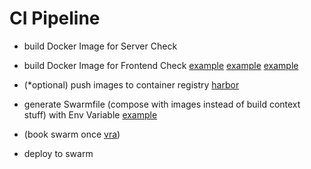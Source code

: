# CI Pipeline

- build Docker Image for Server Check
- build Docker Image for Frontend Check
   [example](https://gitlab.vier.ai/ux/portal-realm/utility/gitlab-ci-template/-/blob/main/.gitlab-ci.template.yml)
   [example](https://gitlab.vier.ai/iam/utilities/gitlab-ci-templates)
   [example](https://gitlab.vier.ai/TobiasGraf/ci-templates)

- (*optional) push images to container registry [harbor](http://harbor-p01.vier.services/)

- generate Swarmfile (compose with images instead of build context stuff) with Env Variable
  [example](https://gitlab.vier.ai/ux/portal-realm/host-app/-/blob/main/cicd/generate_swarm_config.sh)
    
- (book swarm once [vra](https://vcloud-vra.vier.services/))
- deploy to swarm